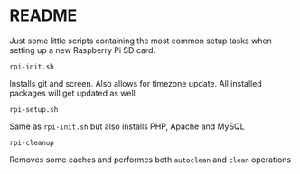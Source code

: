 # README

Just some little scripts containing the most common setup tasks when setting up a new Raspberry Pi SD card.

`rpi-init.sh`

Installs git and screen. Also allows for timezone update. All installed packages will get updated as well

`rpi-setup.sh`

Same as `rpi-init.sh` but also installs PHP, Apache and MySQL

`rpi-cleanup`

Removes some caches and performes both `autoclean` and `clean` operations